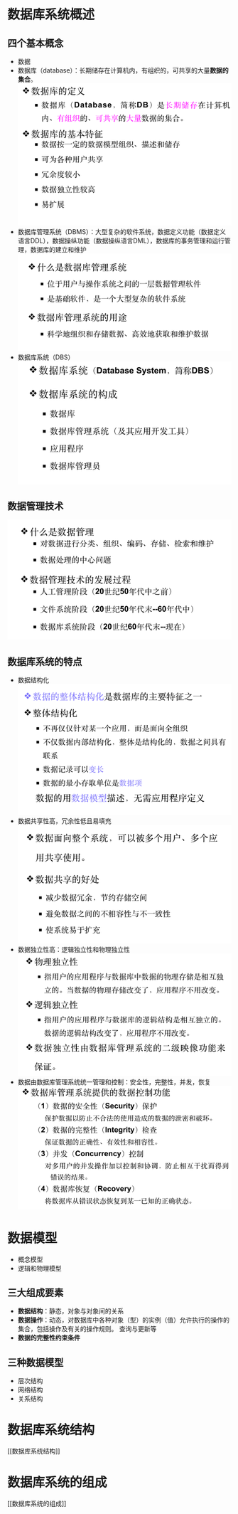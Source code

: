 # 数据库系统概述
## 四个基本概念
- 数据
- 数据库（database）：长期储存在计算机内，有组织的，可共享的大量**数据的集合**。
![](Attachments/Pasted%20image%2020220529002905.png)
- 数据库管理系统（DBMS）：大型复杂的软件系统，数据定义功能（数据定义语言DDL），数据操纵功能（数据操纵语言DML），数据库的事务管理和运行管理，数据库的建立和维护
![](Attachments/Pasted%20image%2020220529002950.png)
- 数据库系统（DBS）
![](Attachments/Pasted%20image%2020220529003040.png)
## 数据管理技术
![](Attachments/Pasted%20image%2020220529003255.png)
## 数据库系统的特点
- 数据结构化
![](Attachments/Pasted%20image%2020220529003444.png)
- 数据共享性高，冗余性低且易填充
![](Attachments/Pasted%20image%2020220529003453.png)
- 数据独立性高：逻辑独立性和物理独立性
![](Attachments/Pasted%20image%2020220529003504.png)
- 数据由数据库管理系统统一管理和控制：安全性，完整性，并发，恢复
![](Attachments/Pasted%20image%2020220529003540.png)

# 数据模型
- 概念模型
- 逻辑和物理模型
## 三大组成要素
- **数据结构**：静态，对象与对象间的关系
- **数据操作**：动态，对数据库中各种对象（型）的实例（值）允许执行的操作的集合，包括操作及有关的操作规则。 查询与更新等
- **数据的完整性约束条件**
## 三种数据模型
- 层次结构
- 网络结构
- 关系结构
# 数据库系统结构
[[数据库系统结构]]
# 数据库系统的组成
[[数据库系统的组成]]

